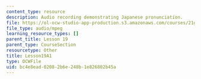 ```yaml
---
content_type: resource
description: Audio recording demonstrating Japanese pronunciation.
file: https://ol-ocw-studio-app-production.s3.amazonaws.com/courses/21g-504-japanese-iv-spring-2009/bc4e8ead02082b6e248b1e826802b45a_Lesson19A1.mp3
file_type: audio/mpeg
learning_resource_types: []
parent_title: Lesson 19
parent_type: CourseSection
resourcetype: Other
title: Lesson19A1
type: OCWFile
uid: bc4e8ead-0208-2b6e-248b-1e826802b45a
---
```

